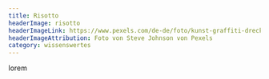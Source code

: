 ```yaml
---
title: Risotto
headerImage: risotto
headerImageLink: https://www.pexels.com/de-de/foto/kunst-graffiti-dreckig-textur-7486894/
headerImageAttribution: Foto von Steve Johnson von Pexels
category: wissenswertes
---
```


lorem
